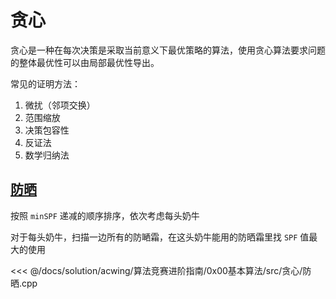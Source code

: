 # 贪心

贪心是一种在每次决策是采取当前意义下最优策略的算法，使用贪心算法要求问题的整体最优性可以由局部最优性导出。

常见的证明方法：

1. 微扰（邻项交换）
2. 范围缩放
3. 决策包容性
4. 反证法
5. 数学归纳法

## [防晒](https://www.acwing.com/problem/content/description/112/)

按照 `minSPF` 递减的顺序排序，依次考虑每头奶牛

对于每头奶牛，扫描一边所有的防嗮霜，在这头奶牛能用的防晒霜里找 `SPF` 值最大的使用

<<< @/docs/solution/acwing/算法竞赛进阶指南/0x00基本算法/src/贪心/防晒.cpp
